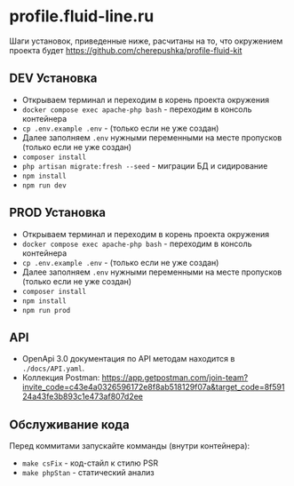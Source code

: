 # profile.fluid-line.ru

Шаги установок, приведенные ниже, расчитаны на то, что окружением проекта будет https://github.com/cherepushka/profile-fluid-kit

## DEV Установка
- Открываем терминал и переходим в корень проекта окружения
- `docker compose exec apache-php bash` - переходим в консоль контейнера
- `cp .env.example .env` - (только если не уже создан)
- Далее заполняем `.env` нужными переменными на месте пропусков (только если не уже создан)
- `composer install`
- `php artisan migrate:fresh --seed` - миграции БД и сидирование
- `npm install`
- `npm run dev`

## PROD Установка
- Открываем терминал и переходим в корень проекта окружения
- `docker compose exec apache-php bash` - переходим в консоль контейнера
- `cp .env.example .env` - (только если не уже создан)
- Далее заполняем `.env` нужными переменными на месте пропусков (только если не уже создан)
- `composer install`
- `npm install`
- `npm run prod`

## API
* OpenApi 3.0 документация по API методам находится в `./docs/API.yaml`.
* Коллекция Postman: https://app.getpostman.com/join-team?invite_code=c43e4a0326596172e8f8ab518129f07a&target_code=8f59124a43fe3b893c1e473af807d2ee

## Обслуживание кода
Перед коммитами запускайте комманды (внутри контейнера):
* `make csFix` - код-стайл к стилю PSR
* `make phpStan` - статический анализ
